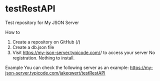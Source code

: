 # testRestAPI
Test repository for My JSON Server

How to
1. Create a repository on GitHub (<your-username>/<your-repo>)
2. Create a db.json file
3. Visit https://my-json-server.typicode.com/<your-username>/<your-repo> to access your server
No registration. Nothing to install.

Example
You can check the following server as an example:
https://my-json-server.typicode.com/jakeqwert/testRestAPI
